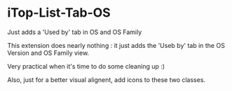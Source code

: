 # iTop-List-Tab-OS
Just adds a 'Used by' tab in OS and OS Family

This extension does nearly nothing : it just adds the 'Useb by' tab in the OS Version and OS Family view.

Very practical when it's time to do some cleaning up :)

Also, just for a better visual alignent, add icons to these two classes.
